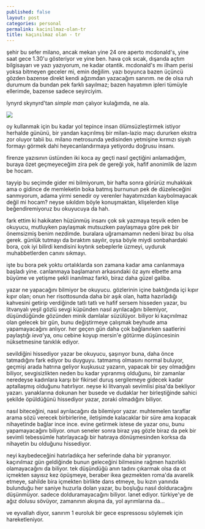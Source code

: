 ```yaml
---
published: false
layout: post
categories: personal
permalink: kacinilmaz-olan-tr
title: kaçınılmaz olan - tr
---
```

şehir bu sefer milano, ancak mekan yine 24 ore aperto mcdonald's, yine saat gece 1.30'u gösteriyor ve yine ben. hava çok sıcak, dışarıda açtım bilgisayarı ve yazı yazıyorum, ne kadar otantik. mcdonald's mı ilham perisi yoksa bitmeyen geceler mi, emin değilim. yazı boyunca bazen üçüncü gözden bazense direkt kendi ağzımdan yazacağım sanırım. ne de olsa ruh durumum da bundan pek farklı sayılmaz; bazen hayatımın ipleri tümüyle ellerimde, bazense sadece seyirciyim.

lynyrd skynyrd'tan _simple man_ çalıyor kulağımda, ne ala.

![]({{site.baseurl}}/images/mccafe2.jpg)

oy kullanmak için bu kadar yol tepince insan ölümsüzleştirmek istiyor herhalde gününü, bir yandan kaçırılmış bir milan-lazio maçı dururken ekstra zor oluyor tabii bu. milano metrosunda yedisinden yetmişine kırmızı siyah formayı görmek dahi heyecanlandırmaya yetiyordu doğrusu insanı.

firenze yazısının üstünden iki koca ay geçti nasıl geçtiğini anlamadığım, buraya özet geçmeyeceğim zira pek de gereği yok, hafif anonimlik de lazım be hocam.

tayyip bu seçimde gider mi bilmiyorum, bir hafta sonra görürüz muhakkak ama o gidince de memleketin boka batmış burnunun pek de düzeleceğini sanmıyorum, adama yirmi senedir oy verenler hayatımızdan kaybolmayacak değil mi hocam? neyse sıkıldım böyle konuşmaktan, klişelerden klişe beğendiremiyoruz bu okuyucuya da hah.

fark ettim ki hakikaten hüzünmüş insanı çok sık yazmaya teşvik eden be okuyucu, mutluyken paylaşmak mutsuzken paylaşmaya göre pek bir önemsizmiş benim nezdimde. buralara uğramamamın nedeni biraz bu olsa gerek. günlük tutmayı da bıraktım sayılır, oysa böyle miydi sonbahardaki bora, çok iyi bilirdi kendisini kıytırık sebeplerle üzmeyi, uyduruk muhabbetlerden canını sıkmayı.

işte bu bora pek yoktu ortalıklarda son zamana kadar ama canlanmaya başladı yine. canlanmaya başlamanın arkasındaki öz aynı elbette ama büyüme ve yetişme şekli inanılmaz farklı, biraz daha güzel galiba.

yazar ne yapacağını bilmiyor be okuyucu. gözlerinin içine baktığında içi kıpır kıpır olan; onun her risottosunda daha bir aşık olan, hatta hazırladığı kahvesini getirip verdiğinde tatlı tatlı ve hafif sersem hisseden yazar, bu litvanyalı yeşil gözlü sevgi küpünden nasıl ayrılacağını bilemiyor, düşündüğünde gözünden minik damlalar süzülüyor. biliyor ki kaçınılmaz olan gelecek bir gün, bunu değiştirmeye çalışmak beyhude ama yapamayacağını anlıyor. her geçen gün daha çok bağlanırken saatlerini paylaştığı _ieva_'ya, onu cebine koyup mersin'e götürme düşüncesinin nüksetmesine tanıklık ediyor.

sevildiğini hissediyor yazar be okuyucu, şaşırıyor buna, daha önce tatmadığını fark ediyor bu duyguyu. tatmamış olmasını normal buluyor, geçmişi arada hatrına geliyor kuşkusuz yazarın, yapacak bir şey olmadığını biliyor, sevgisizlikten neden bu kadar yıpranmış olduğunu, bir zamanlar neredeyse kadınlara karşı bir fikirsel duruş sergilemeye gidecek kadar aptallaşmış olduğunu hatırlıyor. neyse ki litvanyalı sevimlisi pisa'da bekliyor yazarı. yanaklarına dokunan her busede ve dudaklar her birleştiğinde sahici şekilde öpüldüğünü hissediyor yazar, zoraki olmadığını biliyor.

nasıl biteceğini, nasıl ayrılacağını da bilemiyor yazar. muhtemelen taraflar arama sözü verecek birbirlerine, iletişimde kalacaklar bir süre ama kopacak nihayetinde bağlar ince ince. evine getirmek istese de yazar onu, bunu yapamayacağını biliyor. onun seneler sonra biraz yaş gözle biraz da pek bir sevimli tebessümle hatırlayacağı bir hatıraya dönüşmesinden korksa da nihayetin bu olduğunu hissediyor.

neyi kaybedeceğini hatırladıkça her seferinde daha bir yıpranıyor. kaçınılmaz gün geldiğinde bunun geleceğini bilmesine rağmen hazırlıklı olamayacağını da biliyor. tek düşündüğü anın tadını çıkarmak olsa da ot içmekten sayısız kez öpüşmeye, beraber ikea gezmekten roma'da avarelik etmeye, sahilde bira içmekten birlikte dans etmeye, bu kızın yanında bulunduğu her saniye huzurla dolan yazar, bu boşluğu nasıl dolduracağını düşünmüyor. sadece dolduramayacağını biliyor. lanet ediyor. türkiye'ye de ağız dolusu sövüyor, zamanının akışına da, yol ayrımlarına da... 

ve eyvallah diyor, sanırım 1 euroluk bir gece espressosu söylemek için hareketleniyor.
